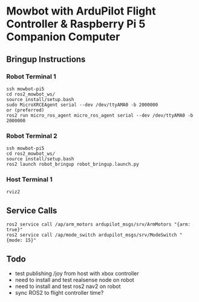 # Mowbot with ArduPilot Flight Controller & Raspberry Pi 5 Companion Computer
## Bringup Instructions
### Robot Terminal 1
```
ssh mowbot-pi5
cd ros2_mowbot_ws/
source install/setup.bash
sudo MicroXRCEAgent serial --dev /dev/ttyAMA0 -b 2000000
or (preferred)
ros2 run micro_ros_agent micro_ros_agent serial --dev /dev/ttyAMA0 -b 2000000
```

### Robot Terminal 2
```
ssh mowbot-pi5
cd ros2_mowbot_ws/
source install/setup.bash
ros2 launch robot_bringup robot_bringup.launch.py
```

### Host Terminal 1
```
rviz2
```

## Service Calls
```
ros2 service call /ap/arm_motors ardupilot_msgs/srv/ArmMotors "{arm: true}"
ros2 service call /ap/mode_switch ardupilot_msgs/srv/ModeSwitch "{mode: 15}"
```

## Todo
- test publishing /joy from host with xbox controller
- need to install and test realsense node on robot
- need to install and test ros2 nav2 on robot
- sync ROS2 to flight controller time?
